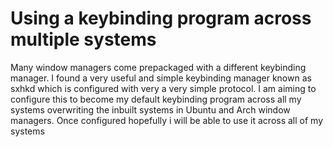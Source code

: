 # Using a keybinding program across multiple systems

Many window managers come prepackaged with a different keybinding
manager. I found a very useful and simple keybinding manager known as
sxhkd which is configured with very a very simple protocol. I am aiming
to configure this to become my default keybinding program across all my
systems overwriting the inbuilt systems in Ubuntu and Arch window
managers. Once configured hopefully i will be able to use it across all
of my systems


